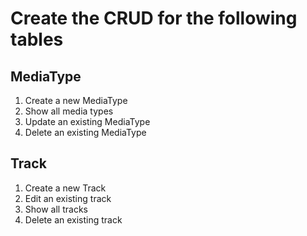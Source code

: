 # Create the CRUD for the following tables

## MediaType
1. Create a new MediaType
2. Show all media types
3. Update an existing MediaType
4. Delete an existing MediaType

## Track
1. Create a new Track
2. Edit an existing track
3. Show all tracks
4. Delete an existing track